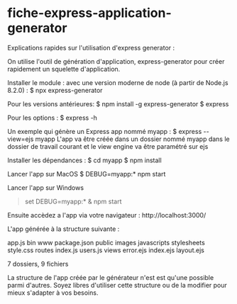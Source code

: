 # fiche-express-application-generator
Explications rapides sur l'utilisation d'express generator :

On utilise l'outil de génération d'application, express-generator pour créer rapidement
un squelette d'application.
 
Installer le module :
avec une version moderne de node (à partir de Node.js 8.2.0) : $ npx express-generator

Pour les versions antérieures:
$ npm install -g express-generator 
$ express

Pour les options :
$ express -h

Un exemple qui génère un Express app nommé myapp : $ express --view=ejs myapp
L'app va être créée dans un dossier nommé myapp dans le dossier de travail courant et le view engine va être paramétré sur ejs

Installer les dépendances :
$ cd myapp
$ npm install

Lancer l'app sur MacOS
$ DEBUG=myapp:* npm start

Lancer l'app sur Windows
> set DEBUG=myapp:* & npm start

Ensuite accèdez a l'app via votre navigateur : http://localhost:3000/ 

L'app générée à la structure suivante :

app.js
bin
    www
package.json
public
    images
    javascripts
    stylesheets
        style.css
routes
    index.js
    users.js
views
    error.ejs
    index.ejs
    layout.ejs

7 dossiers, 9 fichiers

La structure de l'app créée par le générateur n'est est qu'une possible parmi d'autres. Soyez libres d'utiliser cette structure ou de la modifier pour mieux s'adapter à vos besoins.
